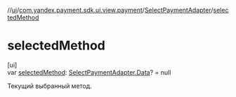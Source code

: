 //[ui](../../../index.md)/[com.yandex.payment.sdk.ui.view.payment](../index.md)/[SelectPaymentAdapter](index.md)/[selectedMethod](selected-method.md)

# selectedMethod

[ui]\
var [selectedMethod](selected-method.md): [SelectPaymentAdapter.Data](-data/index.md)? = null

Текущий выбранный метод.
